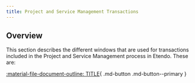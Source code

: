 ```yaml
---
title: Project and Service Management Transactions
---
```


## Overview

This section describes the different windows that are used for transactions included in the Project and Service Management process in Etendo. These are:

[:material-file-document-outline: TITLE](LINK){ .md-button .md-button--primary } <br>
